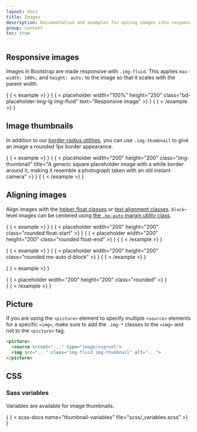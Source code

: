 ```yaml
---
layout: docs
title: Images
description: Documentation and examples for opting images into responsive behavior (so they never become wider than their parent) and add lightweight styles to them—all via classes.
group: content
toc: true
---
```


## Responsive images

Images in Bootstrap are made responsive with `.img-fluid`. This applies
`max-width: 100%;` and `height: auto;` to the image so that it scales with the
parent width.

{ { < example >} }
{ { < placeholder width="100%" height="250" class="bd-placeholder-img-lg
img-fluid" text="Responsive image" >} }
{ { < /example >} }

## Image thumbnails

In addition to our [border-radius utilities](/utilities/borders.md), you can use `.img-thumbnail` to give an image a
rounded 1px border appearance.

{ { < example >} }
{ { < placeholder width="200" height="200" class="img-thumbnail" title="A generic
square placeholder image with a white border around it, making it resemble a
photograph taken with an old instant camera" >} }
{ { < /example >} }

## Aligning images

Align images with the [helper float classes](/utilities/float.md)
or [text alignment classes](/utilities/text.md#text-alignment).
`block`-level images can be centered using [the
`.mx-auto` margin utility class](/utilities/spacing.md#horizontal-centering).

{ { < example >} }
{ { < placeholder width="200" height="200" class="rounded float-start" >} }
{ { < placeholder width="200" height="200" class="rounded float-end" >} }
{ { < /example >} }

{ { < example >} }
{ { < placeholder width="200" height="200" class="rounded mx-auto d-block" >} }
{ { < /example >} }

{ { < example >} }
<div class="text-center">
  { { < placeholder width="200" height="200" class="rounded" >} }
</div>
{ { < /example >} }

## Picture

If you are using the `<picture>` element to specify multiple `<source>` elements
for a specific `<img>`, make sure to add the `.img-*` classes to the `<img>` and
not to the `<picture>` tag.

```html
<picture>
  <source srcset="..." type="image/svg+xml">
  <img src="..." class="img-fluid img-thumbnail" alt="...">
</picture>
```

## CSS

### Sass variables

Variables are available for image thumbnails.

{ { < scss-docs name="thumbnail-variables" file="scss/_variables.scss" >} }
